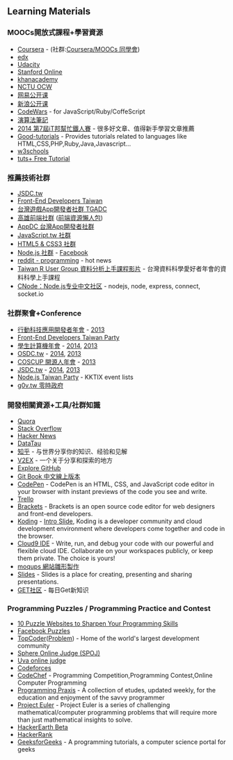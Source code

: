 ## Learning Materials

### MOOCs開放式課程+學習資源

* [Coursera](https://www.coursera.org/) - (社群:[Coursera/MOOCs 同學會](https://www.facebook.com/groups/courserazh/))
* [edx](https://www.edx.org/)
* [Udacity](https://www.udacity.com/)
* [Stanford Online](http://online.stanford.edu/)
* [khanacademy](https://www.khanacademy.org/)
* [NCTU OCW](http://ocw.nctu.edu.tw/index.php)
* [网易公开课](http://open.163.com/)
* [新浪公开课](http://open.sina.com.cn/)
* [CodeWars](http://www.codewars.com/) - for JavaScript/Ruby/CoffeScript
* [演算法筆記](http://www.csie.ntnu.edu.tw/~u91029/index.html)
* [2014 第7屆iT邦幫忙鐵人賽](http://ithelp.ithome.com.tw/ironman7/app/index) - 很多好文章、值得新手學習文章推薦
* [Good-tutorials](http://www.good-tutorials.com/) - Provides tutorials related to languages like HTML,CSS,PHP,Ruby,Java,Javascript...
* [w3schools](http://www.w3schools.com/)
* [tuts+ Free Tutorial](http://code.tutsplus.com/)

### 推薦技術社群

* [JSDC.tw](http://jsdc.tw/)
* [Front-End Developers Taiwan](https://www.facebook.com/groups/521085554595481/)
* [台灣遊戲App開發者社群 TGADC](https://www.facebook.com/groups/tgadc/)
* [高雄前端社群](https://www.facebook.com/groups/358503154261390/) ([前端資源懶人包](https://docs.google.com/document/d/13nK_XY9u5uIleTpSCw88lMupzgCSwXd6j6je44eLhMQ/edit?usp=sharing))
* [AppDC 台灣App開發者社群](https://www.facebook.com/groups/appdc/)
* [JavaScript.tw 社群](https://www.facebook.com/groups/javascript.tw/)
* [HTML5 & CSS3 社群](https://www.facebook.com/groups/htmlfive/)
* [Node.js 社群](http://nodejs.tw/) - [Facebook](https://www.facebook.com/groups/node.js.tw/)
* [reddit - programming](http://www.reddit.com/r/programming/) - hot news
* [Taiwan R User Group 資料分析上手課程影片](http://taiwanrusergroup.github.io/DSC2014Tutorial/) - 台灣資料科學愛好者年會的資料科學上手課程
* [CNode：Node.js专业中文社区](https://cnodejs.org/) - nodejs, node, express, connect, socket.io

### 社群聚會+Conference

* [行動科技應用開發者年會](http://mopcon.org/) - [2013](http://mopcon.org/2013/session.php)
* [Front-End Developers Taiwan Party](http://www.f2e.tw/)
* [學生計算機年會](http://sitcon.org/) - [2014](http://sitcon.org/2014/), [2013](http://sitcon.org/2013/)
* [OSDC.tw](http://osdc.tw/) - [2014](http://osdc.tw/2014/), [2013](http://osdc.tw/2013/)
* [COSCUP 開源人年會](http://coscup.org/) - [2013](http://coscup.org/2013/)
* [JSDC.tw](http://jsdc.tw/) - [2014](http://jsdc.tw/2014/), [2013](http://jsdc.tw/2013/)
* [Node.js Taiwan Party](http://nodejs-tw.kktix.cc/) - KKTIX event lists
* [g0v.tw 零時政府](http://g0v.tw/)

### 開發相關資源+工具/社群知識

* [Quora](https://www.quora.com/)
* [Stack Overflow](http://stackoverflow.com/)
* [Hacker News](https://news.ycombinator.com/)
* [DataTau](http://www.datatau.com/)
* [知乎](http://www.zhihu.com/) - 与世界分享你的知识、经验和见解
* [V2EX](http://v2ex.com/) - 一个关于分享和探索的地方
* [Explore GitHub](https://github.com/explore)
* [Git Book 中文線上版本](http://git-scm.com/book/zh-tw/)
* [CodePen](http://codepen.io/) - CodePen is an HTML, CSS, and JavaScript code editor in your browser with instant previews of the code you see and write.
* [Trello](https://trello.com/)
* [Brackets](http://brackets.io/) - Brackets is an open source code editor for web designers and front-end developers.
* [Koding](https://koding.com/) - [Intro Slide](http://www.slideshare.net/clonncd/introduc-koding-201311), Koding is a developer community and cloud development environment where developers come together and code in the browser.
* [Cloud9 IDE](https://c9.io/) - Write, run, and debug your code with our powerful and flexible cloud IDE. Collaborate on your workspaces publicly, or keep them private. The choice is yours!
* [moqups 網站雛形製作](https://moqups.com/)
* [Slides](http://slides.com/) - Slides is a place for creating, presenting and sharing presentations.
* [GET社区](http://get.jobdeer.com/) - 每日Get新知识

### Programming Puzzles / Programming Practice and Contest

* [10 Puzzle Websites to Sharpen Your Programming Skills](http://sixrevisions.com/resources/10-puzzle-websites-to-sharpen-your-programming-skills/)
* [Facebook Puzzles](https://www.facebook.com/careers/puzzles.php)
* [TopCoder](http://www.topcoder.com/)([Problem](http://community.topcoder.com/tc?module=ProblemArchive)) - Home of the world's largest development community
* [Sphere Online Judge (SPOJ)](http://www.spoj.com/problems/classical/)
* [Uva online judge](http://uva.onlinejudge.org/index.php?option=com_onlinejudge&Itemid=8)
* [Codeforces](http://www.codeforces.com/)
* [CodeChef](http://www.codechef.com/) - Programming Competition,Programming Contest,Online Computer Programming 
* [Programming Praxis](http://programmingpraxis.com/) - A collection of etudes, updated weekly, for the education and enjoyment of the savvy programmer
* [Project Euler](https://projecteuler.net) - Project Euler is a series of challenging mathematical/computer programming problems that will require more than just mathematical insights to solve.
* [HackerEarth Beta](http://www.hackerearth.com/)
* [HackerRank](https://www.hackerrank.com/)
* [GeeksforGeeks](http://www.geeksforgeeks.org/) - A programming tutorials, a computer science portal for geeks
